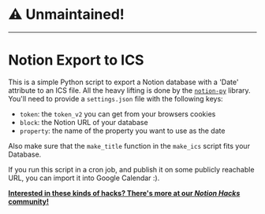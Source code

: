# ⚠️ Unmaintained!

-----------------

# Notion Export to ICS

This is a simple Python script to export a Notion database with a 'Date' attribute to an ICS file. All the heavy lifting is done by the 
[`notion-py`](https://github.com/jamalex/notion-py) library. You'll need to provide a `settings.json` file with the following keys:

  - `token`: the `token_v2` you can get from your browsers cookies
  - `block`: the Notion URL of your database
  - `property`: the name of the property you want to use as the date

Also make sure that the `make_title` function in the `make_ics` script fits your Database.

If you run this script in a cron job, and publish it on some publicly reachable URL, you can import it into Google Calendar :).

[**Interested in these kinds of hacks? There's more at our *Notion Hacks* community!**](https://www.notion.so/notionhacks/Notion-Hacks-27b92f71afcd4ae2ac9a4d14fef0ce47)
